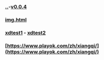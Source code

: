 ### [..](..)-[v0.0.4](https://github.com/littleflute/cchess/edit/master/ref/www.playok.com/readme.md)
### [img.html](img.html)
### [xdtest1](xdtest1.html) - [xdtest2](xdtest2.html)
### [https://www.playok.com/zh/xiangqi/](https://www.playok.com/zh/xiangqi/)

